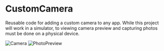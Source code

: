 # CustomCamera
Reusable code for adding a custom camera to any app.
While this project will work in a simulator, to viewing camera preview and capturing photos must be done on a physical device.

![Camera](https://user-images.githubusercontent.com/35638500/169647086-41fc4be7-ed5c-48d2-82b7-0bc5c0a5858e.jpg)
![PhotoPreview](https://user-images.githubusercontent.com/35638500/169647089-830baf55-5a06-46b5-9b85-a954c3d804ab.jpg)
